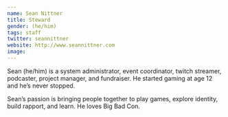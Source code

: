 ```yaml
---
name: Sean Nittner
title: Steward
gender: (he/him)
tags: staff
twitter: seannittner
website: http://www.seannittner.com
image: 
---
```


Sean (he/him) is a system administrator, event coordinator, twitch streamer, podcaster, project manager, and fundraiser. He started gaming at age 12 and he’s never stopped.

Sean’s passion is bringing people together to play games, explore identity, build rapport, and learn. He loves Big Bad Con.
